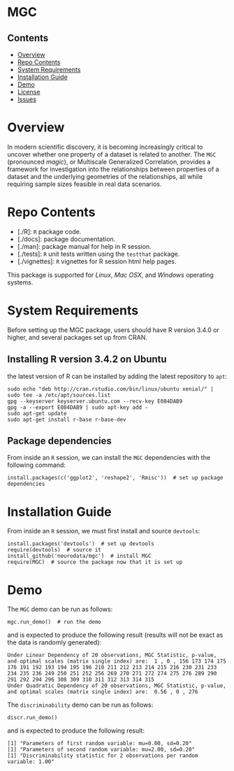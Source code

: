 # MGC

## Contents

- [Overview](#overview)
- [Repo Contents](#repo-contents)
- [System Requirements](#system-requirements)
- [Installation Guide](#installation-guide)
- [Demo](#demo)
- [License](./LICENSE)
- [Issues](https://github.com/neurodata/mgc/issues)

# Overview

In modern scientific discovery, it is becoming increasingly critical to uncover whether one property of a dataset is related to another. The `MGC` (pronounced *magic*), or Multiscale Generalized Correlation, provides a framework for investigation into the relationships between properties of a dataset and the underlying geometries of the relationships, all while requiring sample sizes feasible in real data scenarios.

# Repo Contents

- [./R]: `R` package code.
- [./docs]: package documentation.
- [./man]: package manual for help in R session.
- [./tests]: `R` unit tests written using the `testthat` package.
- [./vignettes]: `R` vignettes for R session html help pages.

This package is supported for *Linux*, *Mac OSX*, and *Windows* operating systems.

# System Requirements

Before setting up the MGC package, users should have R version 3.4.0 or higher, and several packages set up from CRAN.

## Installing R version 3.4.2 on Ubuntu

the latest version of R can be installed by adding the latest repository to `apt`:

```
sudo echo "deb http://cran.rstudio.com/bin/linux/ubuntu xenial/" | sudo tee -a /etc/apt/sources.list
gpg --keyserver keyserver.ubuntu.com --recv-key E084DAB9
gpg -a --export E084DAB9 | sudo apt-key add -
sudo apt-get update
sudo apt-get install r-base r-base-dev
```

## Package dependencies

From inside an `R` session, we can install the `MGC` dependencies with the following command:

```
install.packages(c('ggplot2', 'reshape2', 'Rmisc'))  # set up package dependencies
```

# Installation Guide

From inside an `R` session, we must first install and source `devtools`:

```
install.packages('devtools')  # set up devtools
require(devtools)  # source it
install_github('neurodata/mgc')  # install MGC
require(MGC)  # source the package now that it is set up
```

# Demo

The `MGC` demo can be run as follows:

```
mgc.run_demo()  # run the demo
```

and is expected  to produce the following result (results will not be exact as the data is randomly generated):

```
Under Linear Dependency of 20 observations, MGC Statistic, p-value, and optimal scales (matrix single index) are:  1 , 0 , 156 173 174 175 176 191 192 193 194 195 196 210 211 212 213 214 215 216 230 231 233 234 235 236 249 250 251 252 256 269 270 271 272 274 275 276 289 290 291 292 294 296 308 309 310 311 312 313 314 315 
Under Quadratic Dependency of 20 observations, MGC Statistic, p-value, and optimal scales (matrix single index) are:  0.56 , 0 , 276 
```

The `discriminability` demo can be run as follows:

```
discr.run_demo()
```

and is expected to produce the following result:

```
[1] "Parameters of first random variable: mu=0.00, sd=0.20"
[1] "Parameters of second random variable: mu=2.00, sd=0.20"
[1] "Discriminability statistic for 2 observations per random variable: 1.00"
```


